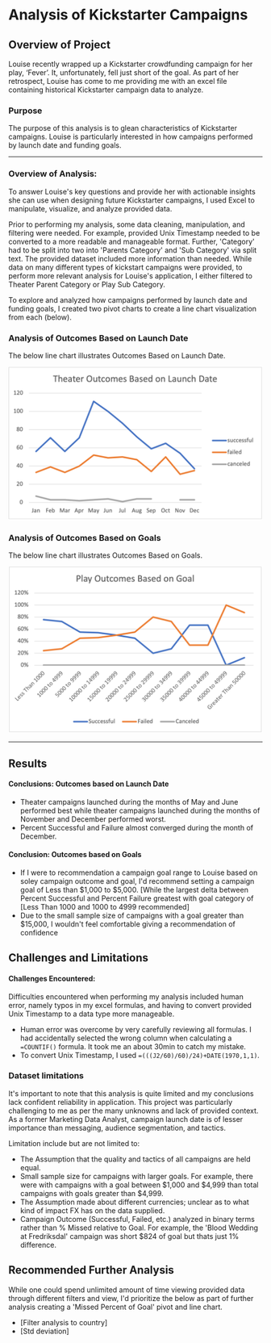 # Analysis of Kickstarter Campaigns

## Overview of Project
Louise recently wrapped up a Kickstarter crowdfunding campaign for her play, ‘Fever’. It, unfortunately, fell just short of the goal. As part of her retrospect, Louise has come to me providing me with an excel file containing historical Kickstarter campaign data to analyze.

### Purpose
The purpose of this analysis is to glean characteristics of Kickstarter campaigns. Louise is particularly interested in how campaigns performed by launch date and funding goals. 

---

### Overview of Analysis: 

To answer Louise's key questions and provide her with actionable insights she can use when designing future Kickstarter campaigns, I used Excel to manipulate, visualize, and analyze provided data.

Prior to performing my analysis, some data cleaning, manipulation, and filtering were needed. For example, provided Unix Timestamp needed to be converted to a more readable and manageable format. Further, 'Category' had to be split into two into 'Parents Category' and 'Sub Category' via split text. The provided dataset included more information than needed. While data on many different types of kickstart campaigns were provided, to perform more relevant analysis for Louise's application, I either filtered to Theater Parent Category or Play Sub Category.  

To explore and analyzed how campaigns performed by launch date and funding goals, I created two pivot charts to create a line chart visualization from each (below).

### Analysis of Outcomes Based on Launch Date

The below line chart illustrates Outcomes Based on Launch Date.

![image 1](Resources/Theater_Outcomes_vs_Launch.png)

### Analysis of Outcomes Based on Goals

The below line chart illustrates Outcomes Based on Goals.

![image](Resources/Outcomes_vs_Goals.png)

---

## Results

#### Conclusions: Outcomes based on Launch Date

- Theater campaigns launched during the months of May and June performed best while theater campaigns launched during the months of November and December performed worst.
- Percent Successful and Failure almost converged during the month of December.

#### Conclusion: Outcomes based on Goals

-  If I were to recommendation a campaign goal range to Louise based on soley campaign outcome and goal, I'd recommend setting a campaign goal of Less than $1,000 to $5,000. [While the largest delta between Percent Successful and Percent Failure greatest with goal category of [Less Than 1000 and 1000 to 4999 recommended]
-  Due to the small sample size of campaigns with a goal greater than $15,000, I wouldn't feel comfortable giving a recommendation of confidence

## Challenges and Limitations

#### Challenges Encountered: 
 
Difficulties encountered when performing my analysis included human error, namely typos in my excel formulas, and having to convert provided Unix Timestamp to a data type more manageable. 

- Human error was overcome by very carefully reviewing all formulas. I had accidentally selected the wrong column when calculating a `=COUNTIF()` formula. It took me an about 30min to catch my mistake.
- To convert Unix Timestamp, I used `=(((J2/60)/60)/24)+DATE(1970,1,1)`.

### Dataset limitations

It's important to note that this analysis is quite limited and my conclusions lack confident reliability in application. This project was particularly challenging to me as per the many unknowns and lack of provided context. As a former Marketing Data Analyst, campaign launch date is of lesser importance than messaging, audience segmentation, and tactics. 

Limitation include but are not limited to:

- The Assumption that the quality and tactics of all campaigns are held equal.
- Small sample size for campaigns with larger goals. For example, there were with campaigns with a goal between $1,000 and $4,999 than total campaigns with goals greater than $4,999.
- The Assumption made about different currencies; unclear as to what kind of impact FX has on the data supplied.
- Campaign Outcome (Successful, Failed, etc.) analyzed in binary terms rather than % Missed relative to Goal. For example, the 'Blood Wedding at Fredriksdal' campaign was short $824 of goal but thats just 1% difference. 

## Recommended Further Analysis

While one could spend unlimited amount of time viewing provided data through different filters and view, I'd prioritize the below as part of further analysis creating a 'Missed Percent of Goal' pivot and line chart. 
- [Filter analysis to country]
- [Std deviation]
